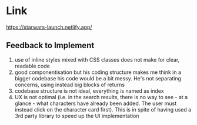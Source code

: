 # Link

https://starwars-launch.netlify.app/

## Feedback to Implement

1. use of inline styles mixed with CSS classes does not make for clear, readable code
2. good componentisation but his coding structure makes me think in a bigger codebase his code would be a bit messy. He's not separating concerns, using instead big blocks of returns
3. codebase structure is not ideal, everything is named as index
4. UX is not optimal (i.e. in the search results, there is no way to see - at a glance - what characters have already been added. The user must instead click on the character card first). This is in spite of having used a 3rd party library to speed up the UI implementation
